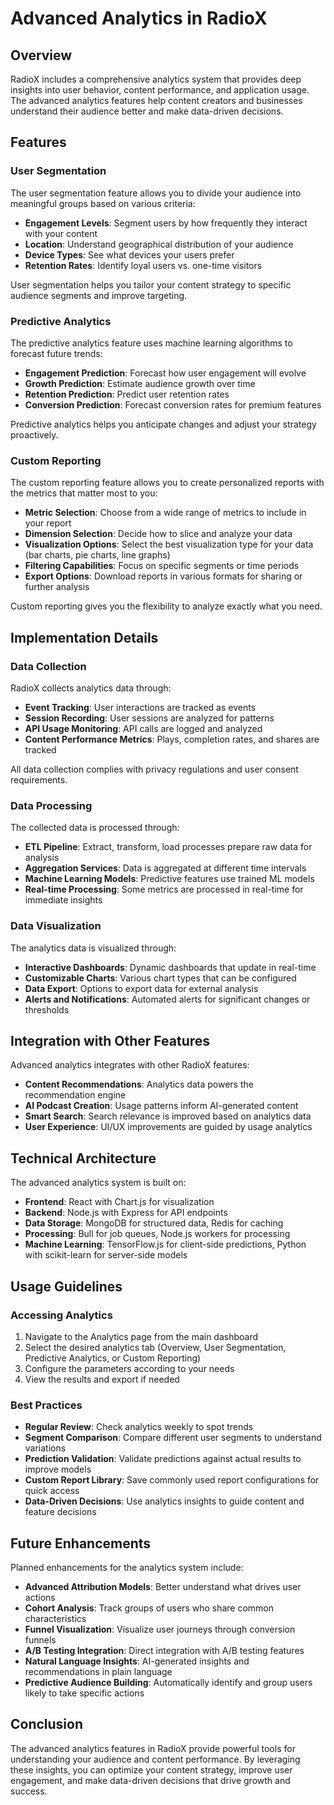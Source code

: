 # Advanced Analytics in RadioX

## Overview

RadioX includes a comprehensive analytics system that provides deep insights into user behavior, content performance, and application usage. The advanced analytics features help content creators and businesses understand their audience better and make data-driven decisions.

## Features

### User Segmentation

The user segmentation feature allows you to divide your audience into meaningful groups based on various criteria:

- **Engagement Levels**: Segment users by how frequently they interact with your content
- **Location**: Understand geographical distribution of your audience
- **Device Types**: See what devices your users prefer
- **Retention Rates**: Identify loyal users vs. one-time visitors

User segmentation helps you tailor your content strategy to specific audience segments and improve targeting.

### Predictive Analytics

The predictive analytics feature uses machine learning algorithms to forecast future trends:

- **Engagement Prediction**: Forecast how user engagement will evolve
- **Growth Prediction**: Estimate audience growth over time
- **Retention Prediction**: Predict user retention rates
- **Conversion Prediction**: Forecast conversion rates for premium features

Predictive analytics helps you anticipate changes and adjust your strategy proactively.

### Custom Reporting

The custom reporting feature allows you to create personalized reports with the metrics that matter most to you:

- **Metric Selection**: Choose from a wide range of metrics to include in your report
- **Dimension Selection**: Decide how to slice and analyze your data
- **Visualization Options**: Select the best visualization type for your data (bar charts, pie charts, line graphs)
- **Filtering Capabilities**: Focus on specific segments or time periods
- **Export Options**: Download reports in various formats for sharing or further analysis

Custom reporting gives you the flexibility to analyze exactly what you need.

## Implementation Details

### Data Collection

RadioX collects analytics data through:

- **Event Tracking**: User interactions are tracked as events
- **Session Recording**: User sessions are analyzed for patterns
- **API Usage Monitoring**: API calls are logged and analyzed
- **Content Performance Metrics**: Plays, completion rates, and shares are tracked

All data collection complies with privacy regulations and user consent requirements.

### Data Processing

The collected data is processed through:

- **ETL Pipeline**: Extract, transform, load processes prepare raw data for analysis
- **Aggregation Services**: Data is aggregated at different time intervals
- **Machine Learning Models**: Predictive features use trained ML models
- **Real-time Processing**: Some metrics are processed in real-time for immediate insights

### Data Visualization

The analytics data is visualized through:

- **Interactive Dashboards**: Dynamic dashboards that update in real-time
- **Customizable Charts**: Various chart types that can be configured
- **Data Export**: Options to export data for external analysis
- **Alerts and Notifications**: Automated alerts for significant changes or thresholds

## Integration with Other Features

Advanced analytics integrates with other RadioX features:

- **Content Recommendations**: Analytics data powers the recommendation engine
- **AI Podcast Creation**: Usage patterns inform AI-generated content
- **Smart Search**: Search relevance is improved based on analytics data
- **User Experience**: UI/UX improvements are guided by usage analytics

## Technical Architecture

The advanced analytics system is built on:

- **Frontend**: React with Chart.js for visualization
- **Backend**: Node.js with Express for API endpoints
- **Data Storage**: MongoDB for structured data, Redis for caching
- **Processing**: Bull for job queues, Node.js workers for processing
- **Machine Learning**: TensorFlow.js for client-side predictions, Python with scikit-learn for server-side models

## Usage Guidelines

### Accessing Analytics

1. Navigate to the Analytics page from the main dashboard
2. Select the desired analytics tab (Overview, User Segmentation, Predictive Analytics, or Custom Reporting)
3. Configure the parameters according to your needs
4. View the results and export if needed

### Best Practices

- **Regular Review**: Check analytics weekly to spot trends
- **Segment Comparison**: Compare different user segments to understand variations
- **Prediction Validation**: Validate predictions against actual results to improve models
- **Custom Report Library**: Save commonly used report configurations for quick access
- **Data-Driven Decisions**: Use analytics insights to guide content and feature decisions

## Future Enhancements

Planned enhancements for the analytics system include:

- **Advanced Attribution Models**: Better understand what drives user actions
- **Cohort Analysis**: Track groups of users who share common characteristics
- **Funnel Visualization**: Visualize user journeys through conversion funnels
- **A/B Testing Integration**: Direct integration with A/B testing features
- **Natural Language Insights**: AI-generated insights and recommendations in plain language
- **Predictive Audience Building**: Automatically identify and group users likely to take specific actions

## Conclusion

The advanced analytics features in RadioX provide powerful tools for understanding your audience and content performance. By leveraging these insights, you can optimize your content strategy, improve user engagement, and make data-driven decisions that drive growth and success.
